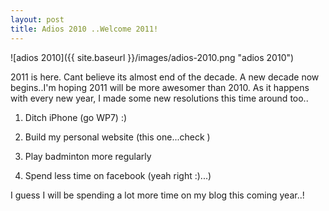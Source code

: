 ```yaml
---
layout: post
title: Adios 2010 ..Welcome 2011!
---
```


![adios 2010]({{ site.baseurl }}/images/adios-2010.png "adios 2010")

2011 is here. Cant believe its almost end of the decade. A new decade now begins..I'm hoping 2011 will be more awesomer than 2010. As it happens with every new year, I made some new resolutions this time around too..

1. Ditch iPhone (go WP7) :)

2. Build my personal website  (this one...check )

3. Play badminton more regularly

4. Spend less time on facebook (yeah right :)...)

 

I guess I will be spending a lot more time on my blog this coming year..! 
